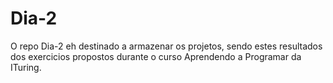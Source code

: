 # **Dia-2**

O repo Dia-2 eh destinado a armazenar os projetos, sendo estes 
resultados dos exercicios propostos durante o curso
Aprendendo a Programar da ITuring.
